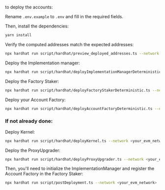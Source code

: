 
to deploy the accounts:

Rename `.env.example` to `.env` and fill in the required fields.

Then, install the dependencies:
```bash
yarn install
```

Verify the computed addresses match the expected addresses:
```bash
npx hardhat run script/hardhat/preview_deployed_addresses.ts --network <your_evm_network>
```

Deploy the Implementation manager:
```bash
npx hardhat run script/hardhat/deployImplementationManagerDeterministic.ts --network <your_evm_network>
```

Deploy the Factory Staker:
```bash
npx hardhat run script/hardhat/deployFactoryStakerDeterministic.ts --network <your_evm_network>
```

Deploy your Account Factory:
```bash
npx hardhat run script/hardhat/deployAccountFactoryDeterministic.ts --network <your_evm_network>
```

### If not already done:

Deploy Kernel:
```bash
npx hardhat run script/hardhat/deployKernel.ts --network <your_evm_network>
```

Deploy the ProxyUpgrader:
```bash
npx hardhat run script/hardhat/deployProxyUpgrader.ts --network <your_evm_network>
```

Then, you'll need to initialize the ImplementationManager and register the Account Factory in the Factory Staker:
```bash
npx hardhat run script/postDeployment.ts --network <your_evm_network>
```